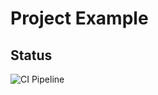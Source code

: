 # Project Example

## Status

![CI Pipeline](https://github.com/dogmatic69/awesome-project/workflows/Awesome+Project+CI/badge.svg)